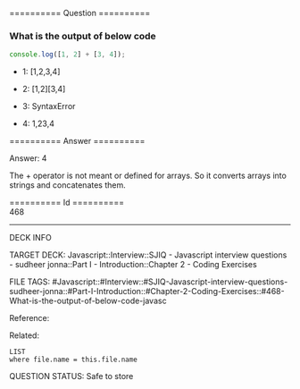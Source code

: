 ========== Question ==========  

### What is the output of below code

```javascript
console.log([1, 2] + [3, 4]);
```

- 1: [1,2,3,4]

- 2: [1,2][3,4]

- 3: SyntaxError

- 4: 1,23,4  

========== Answer ==========  

Answer: 4

The + operator is not meant or defined for arrays. So it converts arrays into
strings and concatenates them.

========== Id ==========  
468

---

DECK INFO

TARGET DECK: Javascript::Interview::SJIQ - Javascript interview questions - sudheer jonna::Part I - Introduction::Chapter 2 - Coding Exercises

FILE TAGS: #Javascript::#Interview::#SJIQ-Javascript-interview-questions-sudheer-jonna::#Part-I-Introduction::#Chapter-2-Coding-Exercises::#468-What-is-the-output-of-below-code-javasc

Reference:

Related:

```dataview
LIST
where file.name = this.file.name
```

QUESTION STATUS: Safe to store
